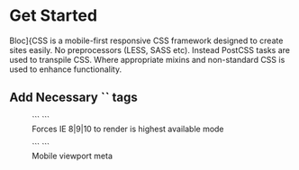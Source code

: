 # Get Started

Bloc]{CSS is a mobile-first responsive CSS framework designed to create sites easily. No preprocessors (LESS, SASS etc). Instead PostCSS tasks are used to transpile CSS. Where appropriate mixins and non-standard CSS is used to enhance functionality.


<h2 class="Title-section">Add Necessary `<meta>` tags</h2>

<figure>
```
  <meta http-equiv="x-ua-compatible" content="ie=edge">
```
  <figcaption>Forces IE 8|9|10 to render is highest available mode</figcaption>
</figure>

<figure>
```
  <meta name="viewport" content="width=device-width, initial-scale=1">
```
  <figcaption>Mobile viewport meta</figcaption>
</figure>